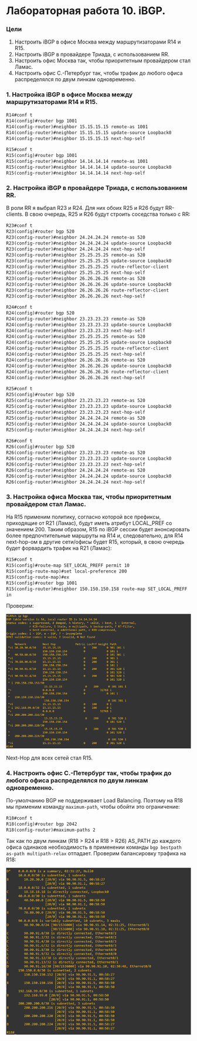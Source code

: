 # Лабораторная работа 10. iBGP. 
### Цели
1. Настроить iBGP в офисе Москва между маршрутизаторами R14 и R15.
2. Настроить iBGP в провайдере Триада, с использованием RR.
3. Настроить офис Москва так, чтобы приоритетным провайдером стал Ламас.
4. Настроить офис С.-Петербург так, чтобы трафик до любого офиса распределялся по двум линкам одновременно.
### 1. Настройка iBGP в офисе Москва между маршрутизаторами R14 и R15.
```
R14#conf t
R14(config)#router bgp 1001
R14(config-router)#neighbor 15.15.15.15 remote-as 1001
R14(config-router)#neighbor 15.15.15.15 update-source Loopback0
R14(config-router)#neighbor 15.15.15.15 next-hop-self
```
```
R15#conf t
R15(config)#router bgp 1001
R15(config-router)#neighbor 14.14.14.14 remote-as 1001
R15(config-router)#neighbor 14.14.14.14 update-source Loopback0
R15(config-router)#neighbor 14.14.14.14 next-hop-self
```
### 2. Настройка iBGP в провайдере Триада, с использованием RR.
В роли RR я выбрал R23 и R24. Для них обоих R25 и R26 будут RR-clients. В свою очередь, R25 и R26 будут строить соседства только с RR:
```
R23#conf t
R23(config)#router bgp 520
R23(config-router)#neighbor 24.24.24.24 remote-as 520
R23(config-router)#neighbor 24.24.24.24 update-source Loopback0
R23(config-router)#neighbor 24.24.24.24 next-hop-self
R23(config-router)#neighbor 25.25.25.25 remote-as 520
R23(config-router)#neighbor 25.25.25.25 update-source Loopback0
R23(config-router)#neighbor 25.25.25.25 route-reflector-client
R23(config-router)#neighbor 25.25.25.25 next-hop-self
R23(config-router)#neighbor 26.26.26.26 remote-as 520
R23(config-router)#neighbor 26.26.26.26 update-source Loopback0
R23(config-router)#neighbor 26.26.26.26 route-reflector-client
R23(config-router)#neighbor 26.26.26.26 next-hop-self
```
```
R24#conf t
R24(config)#router bgp 520
R24(config-router)#neighbor 23.23.23.23 remote-as 520
R24(config-router)#neighbor 23.23.23.23 update-source Loopback0
R24(config-router)#neighbor 23.23.23.23 next-hop-self
R24(config-router)#neighbor 25.25.25.25 remote-as 520
R24(config-router)#neighbor 25.25.25.25 update-source Loopback0
R24(config-router)#neighbor 25.25.25.25 route-reflector-client
R24(config-router)#neighbor 25.25.25.25 next-hop-self
R24(config-router)#neighbor 26.26.26.26 remote-as 520
R24(config-router)#neighbor 26.26.26.26 update-source Loopback0
R24(config-router)#neighbor 26.26.26.26 route-reflector-client
R24(config-router)#neighbor 26.26.26.26 next-hop-self
```
```
R25#conf t
R25(config)#router bgp 520
R25(config-router)#neighbor 23.23.23.23 remote-as 520
R25(config-router)#neighbor 23.23.23.23 update-source Loopback0
R25(config-router)#neighbor 23.23.23.23 next-hop-self
R25(config-router)#neighbor 24.24.24.24 remote-as 520
R25(config-router)#neighbor 24.24.24.24 update-source Loopback0
R25(config-router)#neighbor 24.24.24.24 next-hop-self
```
```
R26#conf t
R26(config)#router bgp 520
R26(config-router)#neighbor 23.23.23.23 remote-as 520
R26(config-router)#neighbor 23.23.23.23 update-source Loopback0
R26(config-router)#neighbor 23.23.23.23 next-hop-self
R26(config-router)#neighbor 24.24.24.24 remote-as 520
R26(config-router)#neighbor 24.24.24.24 update-source Loopback0
R26(config-router)#neighbor 24.24.24.24 next-hop-self
```
### 3. Настройка офиса Москва так, чтобы приоритетным провайдером стал Ламас.
На R15 применим политику, согласно которой все префиксы, приходящие от R21 (Ламас), будут иметь атрибут LOCAL_PREF со значением 200. Таким образом, R15 по iBGP сессии будет анонсировать более предпочтительные маршруты на R14 и, следовательно, для R14 next-hop-ом в другие сети/офисы будет R15, который, в свою очередь будет форвардить трафик на R21 (Ламас):
```
R15#conf t
R15(config)#route-map SET_LOCAL_PREFF permit 10
R15(config-route-map)#set local-preference 200
R15(config-route-map)#ex
R15(config)#router bgp 1001
R15(config-router)#neighbor 150.150.150.158 route-map SET_LOCAL_PREFF in
```
Проверим:

![](1.png)
 
Next-Hop для всех сетей стал R15. 
 
### 4. Настроить офис С.-Петербург так, чтобы трафик до любого офиса распределялся по двум линкам одновременно.
По-умолчанию BGP не поддерживает Load Balancing. Поэтому на R18 мы применим команду ```maximum-path```, чтобы обойти это ограничение:
```
R18#conf t
R18(config)#router bgp 2042
R18(config-router)#maximum-paths 2
```
Так как по двум линкам (R18 > R24 и R18 > R26) AS_PATH до каждого офиса одинаков необходимость в применении команды ```bgp bestpath as-path multipath-relax``` отпадает. Проверим балансировку трафика на R18:

![](2.png)
